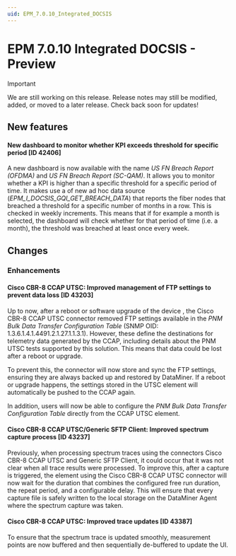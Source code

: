 ```yaml
---
uid: EPM_7.0.10_Integrated_DOCSIS
---
```


# EPM 7.0.10 Integrated DOCSIS - Preview

> [!IMPORTANT]
> We are still working on this release. Release notes may still be modified, added, or moved to a later release. Check back soon for updates!

## New features

#### New dashboard to monitor whether KPI exceeds threshold for specific period [ID 42406]

A new dashboard is now available with the name *US FN Breach Report (OFDMA)* and *US FN Breach Report (SC-QAM)*. It allows you to monitor whether a KPI is higher than a specific threshold for a specific period of time. It makes use a of new ad hoc data source (*EPM_I_DOCSIS_GQI_GET_BREACH_DATA*) that reports the fiber nodes that breached a threshold for a specific number of months in a row. This is checked in weekly increments. This means that if for example a month is selected, the dashboard will check whether for that period of time (i.e. a month), the threshold was breached at least once every week.

## Changes

### Enhancements

#### Cisco CBR-8 CCAP UTSC: Improved management of FTP settings to prevent data loss [ID 43203]

Up to now, after a reboot or software upgrade of the device , the Cisco CBR-8 CCAP UTSC connector removed FTP settings available in the *PNM Bulk Data Transfer Configuration Table* (SNMP OID: 1.3.6.1.4.1.4491.2.1.27.1.1.3.1). However, these define the destinations for telemetry data generated by the CCAP, including details about the PNM UTSC tests supported by this solution. This means that data could be lost after a reboot or upgrade.

To prevent this, the connector will now store and sync the FTP settings, ensuring they are always backed up and restored by DataMiner. If a reboot or upgrade happens, the settings stored in the UTSC element will automatically be pushed to the CCAP again.

In addition, users will now be able to configure the *PNM Bulk Data Transfer Configuration Table* directly from the CCAP UTSC element.

#### Cisco CBR-8 CCAP UTSC/Generic SFTP Client: Improved spectrum capture process [ID 43237]

Previously, when processing spectrum traces using the connectors Cisco CBR-8 CCAP UTSC and Generic SFTP Client, it could occur that it was not clear when all trace results were processed. To improve this, after a capture is triggered, the element using the Cisco CBR-8 CCAP UTSC connector will now wait for the duration that combines the configured free run duration, the repeat period, and a configurable delay. This will ensure that every capture file is safely written to the local storage on the DataMiner Agent where the spectrum capture was taken.

#### Cisco CBR-8 CCAP UTSC: Improved trace updates [ID 43387]

To ensure that the spectrum trace is updated smoothly, measurement points are now buffered and then sequentially de-buffered to update the UI.
